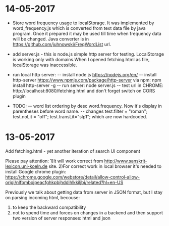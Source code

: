 # 14-05-2017
- Store word frequency usage to localStorage. It was implemented by word_frequency.js which is converted from text data file by java program. Once it prepared it may be used till time when frequency data will be changed. Java converter is in https://github.com/juhnowski/FreqWordList url.
- add server.js - this is node.js simple http server for testing. LocalStorage is working only with domains.When I opened fetching.html as file, localStorage was inaccessible.

- run local http server:
-- install node.js https://nodejs.org/en/
-- install http-server https://www.npmjs.com/package/http-server via npm:   npm install http-server -g
-- run server: node server.js
-- test url in CHROME: http://localhost:8080/fetching.html and don't forget switch on CORS plugin

- TODO:
-- word list ordering by desc word.frequency. Now it's display in parentheses before word name.
-- changes  test.filter = "roman";  test.noLit = "off";  test.transLit="slp1"; which are now hardcoded.

# 13-05-2017
Add fetching.html - yet another iteration of search UI component

Please pay attention:
1)It will work correct from http://www.sanskrit-lexicon.uni-koeln.de site.
2)For correct work in local browser it's needed to install Google chrome plugin:
https://chrome.google.com/webstore/detail/allow-control-allow-origi/nlfbmbojpeacfghkpbjhddihlkkiljbi/related?hl=en-US

Previously we talk about getting data from server in JSON format, but I stay on parsing incoming html, becouse:
1) to keep the backward compatibility
2) not to spend time and forces on changes in a backend and then support two version of server responses: html and json
